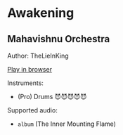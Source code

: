 # Awakening

## Mahavishnu Orchestra

Author: TheLieInKing

[Play in browser](http://pages.cs.wisc.edu/~tolly/customs/jazz-pack-2/awakening)

Instruments:

  * (Pro) Drums 😈😈😈😈😈

Supported audio:

  * `album` (The Inner Mounting Flame)

